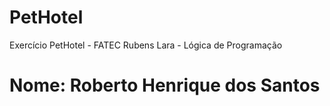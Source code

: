# PetHotel
Exercício PetHotel - FATEC Rubens Lara - Lógica de Programação 
# Nome: Roberto Henrique dos Santos
